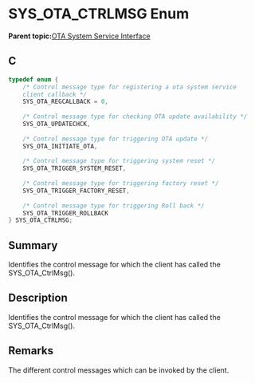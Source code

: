 # SYS\_OTA\_CTRLMSG Enum

**Parent topic:**[OTA System Service Interface](GUID-F8A21576-2DFD-406F-9736-CEFDE7AD5207.md)

## C

```c
typedef enum {
    /* Control message type for registering a ota system service
    client callback */
    SYS_OTA_REGCALLBACK = 0,
    
    /* Control message type for checking OTA update availability */
    SYS_OTA_UPDATECHCK,
    
    /* Control message type for triggering OTA update */
    SYS_OTA_INITIATE_OTA,
    
    /* Control message type for triggering system reset */
    SYS_OTA_TRIGGER_SYSTEM_RESET,
    
    /* Control message type for triggering factory reset */
    SYS_OTA_TRIGGER_FACTORY_RESET,
    
    /* Control message type for triggering Roll back */
    SYS_OTA_TRIGGER_ROLLBACK
} SYS_OTA_CTRLMSG;

```

## Summary

Identifies the control message for which the client has called the SYS\_OTA\_CtrlMsg\(\).

## Description

Identifies the control message for which the client has called the SYS\_OTA\_CtrlMsg\(\).

## Remarks

The different control messages which can be invoked by the client.

